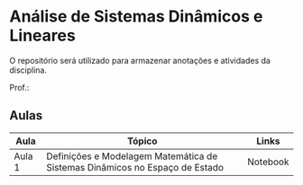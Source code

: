 # Análise de Sistemas Dinâmicos e Lineares 

O repositório será utilizado para armazenar anotações e atividades da disciplina.

Prof.: 

## Aulas

|Aula| Tópico| Links|
|-|-|-|
| Aula 1 | Definições e Modelagem Matemática de Sistemas Dinâmicos no Espaço de Estado| Notebook | 